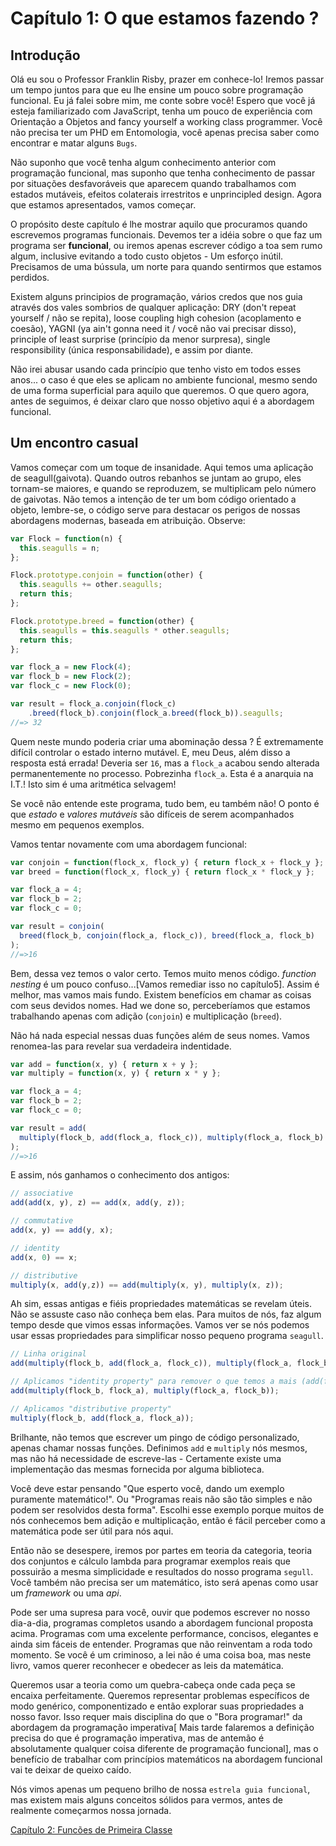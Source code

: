 # Capítulo 1: O que estamos fazendo ?

## Introdução

Olá eu sou o Professor Franklin Risby, prazer em conhece-lo! Iremos passar um tempo juntos para que eu lhe ensine um pouco sobre programação funcional. Eu já falei sobre mim, me conte sobre você! Espero que você já esteja familiarizado com JavaScript, tenha um pouco de experiência com Orientação a Objetos and fancy yourself a working class programmer. Você não precisa ter um PHD em Entomologia, você apenas precisa saber como encontrar e matar alguns ``Bugs``.

Não suponho que você tenha algum conhecimento anterior com programação funcional, mas suponho que tenha conhecimento de passar por situações desfavoráveis que aparecem quando trabalhamos com estados mutáveis, efeitos colaterais irrestritos e unprincipled design. Agora que estamos apresentados, vamos começar.


O propósito deste capítulo é lhe mostrar aquilo que procuramos quando escrevemos programas funcionais. Devemos ter a idéia sobre o que faz um programa ser **funcional**, ou iremos apenas escrever código a toa sem rumo algum, inclusive evitando a todo custo objetos - Um esforço inútil.
Precisamos de uma bússula, um norte para quando sentirmos que estamos perdidos.

Existem alguns principios de programação, vários credos que nos guia através dos vales sombrios de qualquer aplicação: DRY (don't repeat yourself / não se repita), loose coupling high cohesion (acoplamento e coesão), YAGNI (ya ain't gonna need it / você não vai precisar disso), principle of least surprise (princípio da menor surpresa), single responsibility (única responsabilidade), e assim por diante.

Não irei abusar usando cada princípio que tenho visto em todos esses anos... o caso
é que eles se aplicam no ambiente funcional, mesmo sendo de uma forma superficial para aquilo que queremos.
O que quero agora, antes de seguimos, é deixar claro que nosso objetivo aqui é a abordagem funcional.

<!--BREAK-->

## Um encontro casual

Vamos começar com um toque de insanidade. Aqui temos uma aplicação de seagull(gaivota). Quando outros rebanhos se juntam ao grupo, eles tornam-se maiores, e quando se reproduzem, se multiplicam pelo número de gaivotas. Não temos a intenção de ter um bom código orientado a objeto, lembre-se, o código serve para destacar os perigos de nossas abordagens modernas, baseada em atribuição. Observe:

```js
var Flock = function(n) {
  this.seagulls = n;
};

Flock.prototype.conjoin = function(other) {
  this.seagulls += other.seagulls;
  return this;
};

Flock.prototype.breed = function(other) {
  this.seagulls = this.seagulls * other.seagulls;
  return this;
};

var flock_a = new Flock(4);
var flock_b = new Flock(2);
var flock_c = new Flock(0);

var result = flock_a.conjoin(flock_c)
    .breed(flock_b).conjoin(flock_a.breed(flock_b)).seagulls;
//=> 32
```

Quem neste mundo poderia criar uma abominação dessa ? É extremamente difícil controlar o estado interno mutável. E, meu Deus, além disso a resposta está errada! Deveria ser `16`, mas a `flock_a` acabou sendo alterada permanentemente no processo. Pobrezinha `flock_a`. Esta é a anarquia na I.T.! Isto sim é uma aritmética selvagem!

Se você não entende este programa, tudo bem, eu também não! O ponto é que *estado* e *valores mutáveis* são difíceis de serem acompanhados mesmo em pequenos exemplos.

Vamos tentar novamente com uma abordagem funcional:

```js
var conjoin = function(flock_x, flock_y) { return flock_x + flock_y };
var breed = function(flock_x, flock_y) { return flock_x * flock_y };

var flock_a = 4;
var flock_b = 2;
var flock_c = 0;

var result = conjoin(
  breed(flock_b, conjoin(flock_a, flock_c)), breed(flock_a, flock_b)
);
//=>16
```

Bem, dessa vez temos o valor certo. Temos muito menos código. *function nesting* é um pouco confuso...[Vamos remediar isso no capítulo5]. Assim é melhor, mas vamos mais fundo. Existem benefícios em chamar as coisas com seus devidos nomes. Had we done so, perceberíamos que estamos trabalhando apenas com adição (`conjoin`) e multiplicação (`breed`).

Não há nada especial nessas duas funções além de seus nomes. Vamos renomea-las para revelar sua verdadeira indentidade.

```js
var add = function(x, y) { return x + y };
var multiply = function(x, y) { return x * y };

var flock_a = 4;
var flock_b = 2;
var flock_c = 0;

var result = add(
  multiply(flock_b, add(flock_a, flock_c)), multiply(flock_a, flock_b)
);
//=>16
```
E assim, nós ganhamos o conhecimento dos antigos:

```js
// associative
add(add(x, y), z) == add(x, add(y, z));

// commutative
add(x, y) == add(y, x);

// identity
add(x, 0) == x;

// distributive
multiply(x, add(y,z)) == add(multiply(x, y), multiply(x, z));
```

Ah sim, essas antigas e fiéis propriedades matemáticas se revelam úteis. Não se assuste caso não conheça bem elas. Para muitos de nós, faz algum tempo desde que vimos essas informações. Vamos ver se nós podemos usar essas propriedades para simplificar nosso pequeno programa `seagull`.

```js
// Linha original
add(multiply(flock_b, add(flock_a, flock_c)), multiply(flock_a, flock_b));

// Aplicamos "identity property" para remover o que temos a mais (add(flock_a, flock_c) == flock_a)
add(multiply(flock_b, flock_a), multiply(flock_a, flock_b));

// Aplicamos "distributive property"
multiply(flock_b, add(flock_a, flock_a));
```
Brilhante, não temos que escrever um pingo de código personalizado, apenas chamar nossas funções.
Definimos `add` e `multiply` nós mesmos, mas não há necessidade de escreve-las - Certamente existe uma implementação das mesmas fornecida por alguma biblioteca.

Você deve estar pensando "Que esperto você, dando um exemplo puramente matemático!". Ou "Programas reais não são tão simples e não podem ser resolvidos desta forma". Escolhi esse exemplo porque muitos de nós conhecemos bem adição e multiplicação, então é fácil perceber como a matemática pode ser útil para nós aqui.

Então não se desespere, iremos por partes em teoria da categoria, teoria dos conjuntos e cálculo  lambda para programar exemplos reais que possuirão a mesma simplicidade e resultados do nosso programa ``segull``. Você também não precisa ser um matemático, isto será apenas como usar um *framework* ou uma *api*.


Pode ser uma supresa para você, ouvir que podemos escrever no nosso dia-a-dia, programas completos usando a abordagem funcional proposta acima. Programas com uma excelente performance, concisos, elegantes e ainda sim fáceis de entender. Programas que não reinventam a roda todo momento. Se você é um criminoso, a lei não é uma coisa boa, mas neste livro, vamos querer reconhecer e obedecer as leis da matemática.

Queremos usar a teoria como um quebra-cabeça onde cada peça se encaixa perfeitamente. Queremos representar problemas específicos de modo genérico, componentizado e então explorar suas propriedades a nosso favor. Isso requer mais disciplina do que o "Bora programar!" da abordagem da programação imperativa[ Mais tarde falaremos a definição precisa do que é programação imperativa, mas de antemão é absolutamente qualquer coisa diferente de programação funcional], mas o benefício de trabalhar com princípios matemáticos na abordagem funcional vai te deixar de queixo caído.

Nós vimos apenas um pequeno brilho de nossa ``estrela guia funcional``, mas existem mais alguns conceitos sólidos para vermos, antes de realmente começarmos nossa jornada.

[Capítulo 2: Funcões de Primeira Classe](ch2-pt-BR.md)
